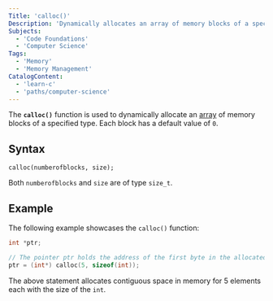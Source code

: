 ```yaml
---
Title: 'calloc()'
Description: 'Dynamically allocates an array of memory blocks of a specified type.'
Subjects:
  - 'Code Foundations'
  - 'Computer Science'
Tags:
  - 'Memory'
  - 'Memory Management'
CatalogContent:
  - 'learn-c'
  - 'paths/computer-science'
---
```


The **`calloc()`** function is used to dynamically allocate an [array](https://www.codecademy.com/resources/docs/c/arrays) of memory blocks of a specified type. Each block has a default value of `0`.

## Syntax

```pseudo
calloc(numberofblocks, size);
```

Both `numberofblocks` and `size` are of type `size_t`.

## Example

The following example showcases the `calloc()` function:

```c
int *ptr;

// The pointer ptr holds the address of the first byte in the allocated memory
ptr = (int*) calloc(5, sizeof(int));
```

The above statement allocates contiguous space in memory for 5 elements each with the size of the `int`.
